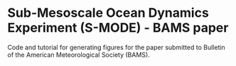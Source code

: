 # Sub-Mesoscale Ocean Dynamics Experiment (S-MODE) - BAMS paper

Code and tutorial for generating figures for the paper submitted to Bulletin of the American Meteorological Society (BAMS).

